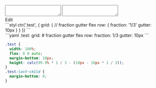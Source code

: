 <div data-size="200" class="code-cont" data-example="gutter-A">
    <div class="code">
        <div class="code-wrap">
            <textarea id="stylus"></textarea>
            <textarea id="css"></textarea>
            <div class="edit-code">
                <span>Edit</span>
            </div>
        </div>
    </div>
</div>

<div data-size="200" data-examples="stylus"></div>
```styl
ctr('.test', {
  grid: {
    // fraction gutter flex
    row: {
      fraction: '1/3'
      gutter: 10px
    }
  }
})
```

<div data-size="200" data-examples="yaml"></div>
```yaml
.test:
  grid:
    # fraction gutter flex
    row:
      fraction: 1/3
      gutter: 10px
```

```css
.test {
  width: 100%;
  flex: 0 0 auto;
  margin-bottom: 10px;
  height: calc(99.9% * 1 / 3 - (10px - 10px * 1 / 3));
}
.test:last-child {
  margin-bottom: 0;
}
```
<div class="cf"></div>
